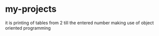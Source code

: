 # my-projects
it is printing of tables from 2 till the entered number making use of object oriented programming
